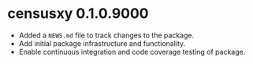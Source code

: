 # censusxy 0.1.0.9000

* Added a `NEWS.md` file to track changes to the package.
* Add initial package infrastructure and functionality.
* Enable continuous integration and code coverage testing of package.
